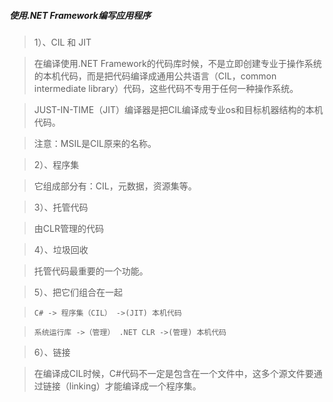 ##### 使用.NET Framework编写应用程序




>1）、CIL 和 JIT

>在编译使用.NET Framework的代码库时候，不是立即创建专业于操作系统的本机代码，而是把代码编译成通用公共语言（CIL，common intermediate library）代码，这些代码不专用于任何一种操作系统。

>JUST-IN-TIME（JIT）编译器是把CIL编译成专业os和目标机器结构的本机代码。

>注意：MSIL是CIL原来的名称。


> 2）、程序集

> 它组成部分有：CIL，元数据，资源集等。

> 3）、托管代码

> 由CLR管理的代码

> 4）、垃圾回收

> 托管代码最重要的一个功能。

> 5）、把它们组合在一起

>     C# -> 程序集（CIL） ->(JIT) 本机代码

>     系统运行库 ->（管理） .NET CLR ->(管理) 本机代码

> 6）、链接

> 在编译成CIL时候，C#代码不一定是包含在一个文件中，这多个源文件要通过链接（linking）才能编译成一个程序集。
